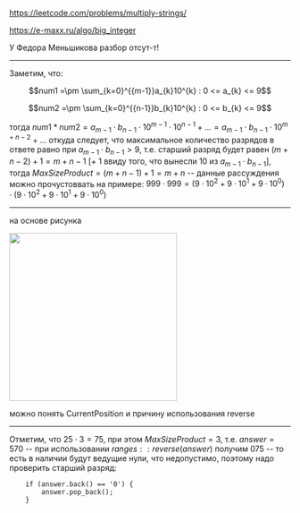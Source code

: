 https://leetcode.com/problems/multiply-strings/

https://e-maxx.ru/algo/big_integer

У Федора Меньшикова разбор отсут-т!

_____

Заметим, что:

$$num1 =\pm \sum_{k=0}^{{m-1}}a_{k}10^{k} : 0 <= a_{k} <= 9$$

$$num2 =\pm \sum_{k=0}^{{n-1}}b_{k}10^{k} : 0 <= b_{k} <= 9$$

тогда $num1 * num2 = a_{m-1} \cdot b_{n-1} \cdot 10^{m-1} \cdot 10^{n-1} + \ldots = a_{m-1} \cdot b_{n-1} \cdot 10^{m + n - 2} + \ldots$ откуда следует, что максимальное количество разрядов в ответе равно 
при $a_{m-1} \cdot b_{n-1} > 9$, т.е. старший разряд будет равен $(m + n - 2) + 1 = m + n - 1$ [+ 1 ввиду того, что вынесли 10 из $a_{m-1} \cdot b_{n-1}$], тогда $MaxSizeProduct = (m + n - 1) + 1 = m + n$ -- данные рассуждения можно прочустоввать на примере: $999 \cdot 999 = ( 9 \cdot 10^{2}  + 9 \cdot 10^{1} + 9 \cdot 10^{0}) \cdot (9 \cdot 10^{2}  + 9 \cdot 10^{1} + 9 \cdot 10^{0})$


_____

на основе рисунка

<img src="https://github.com/SkosMartren/useful-materials/blob/main/for_43_leetcode_1.png" width="300" height="300"/>

можно понять CurrentPosition и причину использования reverse

_____

Отметим, что $25 \cdot 3 = 75$, при этом $MaxSizeProduct = 3$, т.е. $answer = 570$ -- при использовании $ranges::reverse(answer)$ получим $075$ -- то есть в наличии будут ведущие нули, что недопустимо, поэтому надо проверить старший разряд: 

        if (answer.back() == '0') {
            answer.pop_back();
        }
